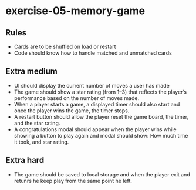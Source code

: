# exercise-05-memory-game
## Rules
- Cards are to be shuffled on load or restart
- Code should know how to handle matched and unmatched cards


## Extra medium
- UI should display the current number of moves a user has made
- The game should show a star rating (from 1–3) that reflects the player’s performance based on the number of moves made.
- When a player starts a game, a displayed timer should also start and once the player wins the game, the timer stops.
- A restart button should allow the player reset the game board, the timer, and the star rating.
- A congratulations modal should appear when the player wins while showing a button to play again and modal should show: How much time it took, and star rating.

## Extra hard
- The game should be saved to local storage and when the player exit and retunrs he keep play from the same point he left.
